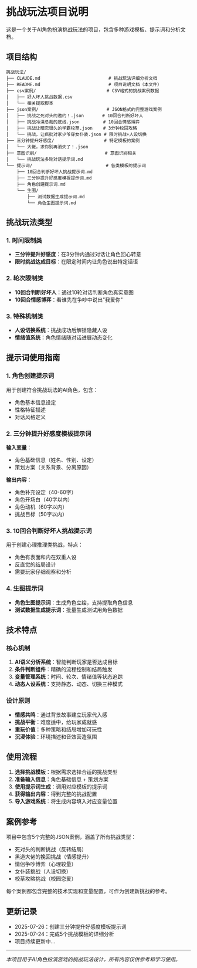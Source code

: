 # 挑战玩法项目说明

这是一个关于AI角色扮演挑战玩法的项目，包含多种游戏模板、提示词和分析文档。

## 项目结构

```
挑战玩法/
├── CLAUDE.md                          # 挑战玩法详细分析文档
├── README.md                          # 项目说明文档（本文件）
├── csv案例/                           # CSV格式的挑战案例数据
│   ├── 好人坏人挑战数据.csv
│   └── 相关提取脚本
├── json案例/                          # JSON格式的完整游戏案例
│   ├── 挑战之死对头的邀约！.json       # 10回合判断好坏人
│   ├── 挑战冷漠总裁的底线.json         # 10回合情感博弈
│   ├── 挑战让暗恋很久的学霸校草.json    # 3分钟校园攻略
│   └── 挑战，让疯批对家少爷穿女仆装.json # 限时挑战+人设切换
├── 三分钟提升好感度/                   # 特定模板的案例
│   └── 大佬，求你别再消失了！.json
├── 意图识别/                          # 意图识别相关
│   └── 挑战玩法多轮对话提示词.md
└── 提示词/                            # 各类模板的提示词
    ├── 10回合判断好坏人挑战提示词.md
    ├── 三分钟提升好感度模板提示词.md
    ├── 角色创建提示词.md
    └── 生图/
        ├── 测试数据生成提示词.md
        └── 角色生图提示词.md
```

## 挑战玩法类型

### 1. 时间限制类
- **三分钟提升好感度**：在3分钟内通过对话让角色回心转意
- **限时挑战达成目标**：在限定时间内让角色说出特定话语

### 2. 轮次限制类  
- **10回合判断好坏人**：通过10轮对话判断角色真实意图
- **10回合情感博弈**：看谁先在争吵中说出"我爱你"

### 3. 特殊机制类
- **人设切换系统**：挑战成功后解锁隐藏人设
- **情绪值系统**：角色情绪随对话进展动态变化

## 提示词使用指南

### 1. 角色创建提示词
用于创建符合挑战玩法的AI角色，包含：
- 角色基本信息设定
- 性格特征描述
- 对话风格定义

### 2. 三分钟提升好感度模板提示词
**输入变量**：
- 角色基础信息（姓名、性别、设定）
- 策划方案（关系背景、分离原因）

**输出内容**：
- 角色补充设定（40-60字）
- 角色开场白（40字以内）
- 角色动机（60字以内）
- 挑战目标（50字以内）

### 3. 10回合判断好坏人挑战提示词
用于创建心理推理类挑战，特点：
- 角色有表面和内在双重人设
- 反直觉的结局设计
- 需要玩家仔细观察和分析

### 4. 生图提示词
- **角色生图提示词**：生成角色立绘，支持提取角色信息
- **测试数据生成提示词**：批量生成测试用角色数据

## 技术特点

### 核心机制
1. **AI语义分析系统**：智能判断玩家是否达成目标
2. **条件判断组件**：精确的流程控制和结局触发
3. **变量管理系统**：时间、轮次、情绪值等状态追踪
4. **动态人设系统**：支持静态、动态、切换三种模式

### 设计原则
- **情感共鸣**：通过背景故事建立玩家代入感
- **挑战平衡**：难度适中，给玩家成就感
- **重玩价值**：多种策略和结局增加可玩性
- **沉浸体验**：环境描述和音效营造氛围

## 使用流程

1. **选择挑战模板**：根据需求选择合适的挑战类型
2. **准备输入信息**：角色基础信息 + 策划方案
3. **使用提示词生成**：调用对应模板的提示词
4. **获得输出内容**：得到完整的挑战配置
5. **导入游戏系统**：将生成内容填入对应变量位置

## 案例参考

项目中包含5个完整的JSON案例，涵盖了所有挑战类型：
- 死对头的判断挑战（反转结局）
- 黑道大佬的挽回挑战（情感提升）
- 情侣争吵博弈（心理较量）
- 女仆装挑战（人设切换）
- 校草攻略挑战（校园恋爱）

每个案例都包含完整的技术实现和变量配置，可作为创建新挑战的参考。

## 更新记录

- 2025-07-26：创建三分钟提升好感度模板提示词
- 2025-07-24：完成5个挑战模板的详细分析
- 项目持续更新中...

---

*本项目用于AI角色扮演游戏的挑战玩法设计，所有内容仅供参考和学习使用。*